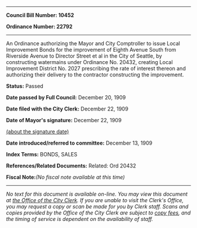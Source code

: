 

********

**Council Bill Number: 10452**
   
**Ordinance Number: 22792**
********

 An Ordinance authorizing the Mayor and City Comptroller to issue Local Improvement Bonds for the improvement of Eighth Avenue South from Riverside Avenue to Director Street et al in the City of Seattle, by constructing watermains under Ordinance No. 20432, creating Local Improvement District No. 2027 prescribing the rate of interest thereon and authorizing their delivery to the contractor constructing the improvement.

**Status:** Passed
   
**Date passed by Full Council:** December 20, 1909
   
**Date filed with the City Clerk:** December 22, 1909
   
**Date of Mayor's signature:** December 22, 1909
   
[(about the signature date)](/~public/approvaldate.htm)
   
   
   
**Date introduced/referred to committee:** December 13, 1909
   
   
**Index Terms:** BONDS, SALES

**References/Related Documents:** Related: Ord 20432

**Fiscal Note:**_(No fiscal note available at this time)_
********

_No text for this document is available on-line. You may view this document at [the Office of the City Clerk](http://www.seattle.gov/leg/clerk/contactUs.htm). If you are unable to visit the Clerk's Office, you may request a copy or scan be made for you by Clerk staff. Scans and copies provided by the Office of the City Clerk are subject to [copy fees](http://clerk.seattle.gov/~public/clerkfees.htm), and the timing of service is dependent on the availability of staff._

